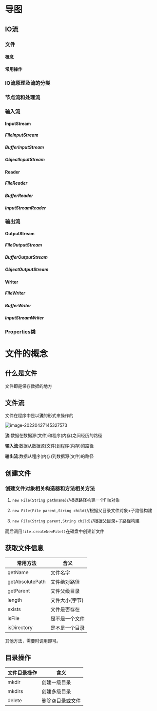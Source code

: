 # 导图

## IO流

### 文件

#### 概念

#### 常用操作

### IO流原理及流的分类

### 节点流和处理流

### 输入流

#### InputStream

##### FileInputStream

##### BufferInputStream

##### ObjectInputStream

#### Reader

##### FileReader

##### BufferReader

##### InputStreamReader

### 输出流

#### OutputStream

##### FileOutputStream

##### BufferOutputStream

##### ObjectOutputStream

#### Writer

##### FileWriter

##### BufferWriter

##### InputStreamWriter

### Properties类



# 文件的概念

## 什么是文件

文件即是保存数据的地方

## 文件流

文件在程序中是以**流**的形式来操作的

![image-20220427145327573](https://img.yatjay.top/md/202204271453783.png)

**流**:数据在数据源(文件)和程序(内存)之间经历的路径

**输入流**:数据从数据源(文件)到程序(内存)的路径

**输出流**:数据从程序(内存)到数据源(文件)的路径

## 创建文件

### 创建文件对象相关构造器和方法相关方法

1. `new File(String pathname)`//根据路径构建一个File对象

2. `new File(File parent,String child)`//根据父目录文件对象+子路径构建
3. `new File(String parent,String child)`//根据父目录+子路径构建

而后调用`file.createNewFile()`在磁盘中创建新文件

## 获取文件信息

| 常用方法        | 含义           |
| --------------- | -------------- |
| getName         | 文件名字       |
| getAbsolutePath | 文件绝对路径   |
| getParent       | 文件父级目录   |
| length          | 文件大小(字节) |
| exists          | 文件是否存在   |
| isFile          | 是不是一个文件 |
| isDirectory     | 是不是一个目录 |

其他方法，需要时调用即可。

## 目录操作

| 文件目录操作 | 含义             |
| ------------ | ---------------- |
| mkdir        | 创建一级目录     |
| mkdirs       | 创建多级目录     |
| delete       | 删除空目录或文件 |

